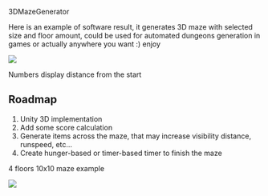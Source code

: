 <p>3DMazeGenerator</>
  
<p>Here is an example of software result, it generates 3D maze with selected size and floor amount, could be used for automated dungeons generation in games or actually anywhere you want :) enjoy </p>
<img src="http://i65.tinypic.com/15gz1n8.png"/>
<p> Numbers display distance from the start </p>

<h2>Roadmap</h2>
<ol>
  <li>Unity 3D implementation</li>
  <li>Add some score calculation</li>
  <li>Generate items across the maze, that may increase visibility distance, runspeed, etc...</li>
  <li>Create hunger-based or timer-based timer to finish the maze</li>
</ol>

<p>4 floors 10x10 maze example</p>
<img src="https://vgy.me/Nq5XJJ.gif"/>
